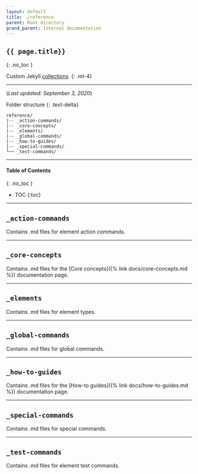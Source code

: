 ```yaml
---
layout: default
title: ./reference
parent: Root directory
grand_parent: Internal documentation
---
```


## `{{ page.title}}`
{: .no_toc }

Custom Jekyll [collections](https://jekyllrb.com/docs/step-by-step/09-collections/).
{: .mt-4}

---

(*Last updated: September 3, 2020*)

Folder structure
{: .text-delta}

```treeview
reference/
|-- _action-commands/
|-- _core-concepts/
|-- _elements/
|-- _global-commands/
|-- _how-to-guides/
|-- _special-commands/
└── _test-commands/
```

---

#### Table of Contents
{: .no_toc }

+ TOC
{:toc}

---

## `_action-commands`
Contains .md files for element action commands.

---

## `_core-concepts`
Contains .md files for the [Core concepts]({% link docs/core-concepts.md %}) documentation page.

---

## `_elements`
Contains .md files for element types.

---

## `_global-commands`
Contains .md files for global commands.

---

## `_how-to-guides`
Contains .md files for the [How-to guides]({% link docs/how-to-guides.md %}) documentation page.

---

## `_special-commands`
Contains .md files for special commands.

---

## `_test-commands`
Contains .md files for element test commands.